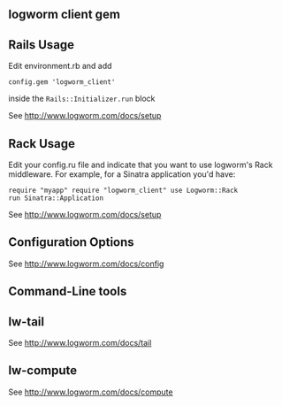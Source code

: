 logworm client gem
------------------

Rails Usage
-----------

Edit environment.rb and add

<pre><code>config.gem 'logworm_client'</pre></code>
    
inside the <code>Rails::Initializer.run</code> block

See http://www.logworm.com/docs/setup

Rack Usage
----------

<p>Edit your config.ru file and indicate that you want to use logworm's Rack middleware. For example, for a Sinatra application you'd have:</p>

<code><pre>require "myapp"
require "logworm_client"
use Logworm::Rack
run Sinatra::Application
</pre></code>

See http://www.logworm.com/docs/setup

Configuration Options
---------------------

See http://www.logworm.com/docs/config

Command-Line tools
------------------

lw-tail
-------

See http://www.logworm.com/docs/tail

lw-compute
----------

See http://www.logworm.com/docs/compute

